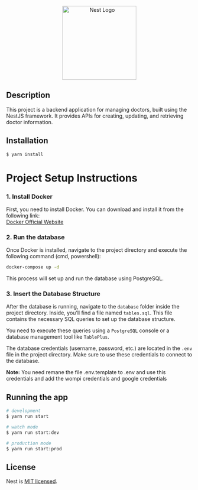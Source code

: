 <p align="center">
  <a href="http://nestjs.com/" target="blank"><img src="https://nestjs.com/img/logo-small.svg" width="200" alt="Nest Logo" /></a>
  </p>

  [circleci-image]: https://img.shields.io/circleci/build/github/nestjs/nest/master?token=abc123def456
  [circleci-url]: https://circleci.com/gh/nestjs/nest

  ## Description

  This project is a backend application for managing doctors, built using the NestJS framework. It provides APIs for creating, updating, and retrieving doctor information.

  ## Installation

  ```bash
  $ yarn install
  ```

 # Project Setup Instructions

  ### 1. Install Docker  
  First, you need to install Docker. You can download and install it from the following link:  
  [Docker Official Website](https://www.docker.com/)

  ### 2. Run the database 
  Once Docker is installed, navigate to the project directory and execute the following command (cmd, powershell):  
  ```bash
  docker-compose up -d
  ```
  This process will set up and run the database using PostgreSQL.

  ### 3. Insert the Database Structure
  After the database is running, navigate to the `database` folder inside the project directory. Inside, you’ll find a file named `tables.sql`. This file contains the necessary SQL        queries to set up the database structure.

  You need to execute these queries using a `PostgreSQL` console or a database management tool like `TablePlus`.

  The database credentials (username, password, etc.) are located in the `.env` file in the project directory. Make sure to use these credentials to connect to the database.

  **Note:** You need remane the file .env.template to .env and use this credentials and add the wompi credentials and google credentials

  ## Running the app

  ```bash
  # development
  $ yarn run start

  # watch mode
  $ yarn run start:dev

  # production mode
  $ yarn run start:prod
  ```
  ## License

  Nest is [MIT licensed](LICENSE).
